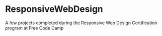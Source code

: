 # ResponsiveWebDesign
A few projects completed during the Responsive Web Design Certification program at Free Code Camp
